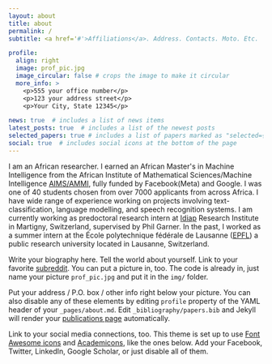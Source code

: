 ```yaml
---
layout: about
title: about
permalink: /
subtitle: <a href='#'>Affiliations</a>. Address. Contacts. Moto. Etc.

profile:
  align: right
  image: prof_pic.jpg
  image_circular: false # crops the image to make it circular
  more_info: >
    <p>555 your office number</p>
    <p>123 your address street</p>
    <p>Your City, State 12345</p>

news: true  # includes a list of news items
latest_posts: true  # includes a list of the newest posts
selected_papers: true # includes a list of papers marked as "selected={true}"
social: true  # includes social icons at the bottom of the page
---
```



I am an African researcher. I earned an African Master's in Machine Intelligence from the African Institute of Mathematical Sciences/Machine Intelligence [AIMS/AMMI](www.aimsammi.org), fully funded by Facebook(Meta) and Google. I was one of 40 students chosen from over 7000 applicants from across Africa. I have wide range of experience working on projects involving text-classification, language modelling, and speech recognition systems.
I am currently working as predoctoral research intern at [Idiap](https://idiap.ch/en) Research Institute in Martigny, Switzerland, supervised by Phil Garner. In the past, I worked as a summer intern at the École polytechnique fédérale de Lausanne ([EPFL](https://epfl.ch/en)) a public research university located in Lausanne, Switzerland.

Write your biography here. Tell the world about yourself. Link to your favorite [subreddit](http://reddit.com). You can put a picture in, too. The code is already in, just name your picture `prof_pic.jpg` and put it in the `img/` folder.

Put your address / P.O. box / other info right below your picture. You can also disable any of these elements by editing `profile` property of the YAML header of your `_pages/about.md`. Edit `_bibliography/papers.bib` and Jekyll will render your [publications page](/al-folio/publications/) automatically.

Link to your social media connections, too. This theme is set up to use [Font Awesome icons](http://fortawesome.github.io/Font-Awesome/) and [Academicons](https://jpswalsh.github.io/academicons/), like the ones below. Add your Facebook, Twitter, LinkedIn, Google Scholar, or just disable all of them.